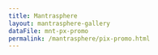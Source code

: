 ```yaml
---
title: Mantrasphere
layout: mantrasphere-gallery
dataFile: mnt-px-promo
permalink: /mantrasphere/pix-promo.html
---
```


